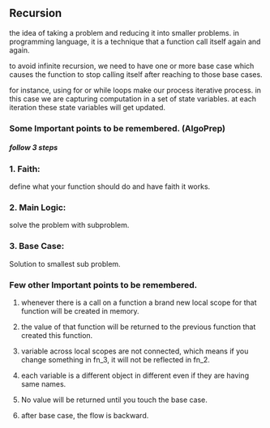 ## Recursion

the idea of taking a problem and reducing it into smaller problems.
in programming language, it is a technique that a function call itself again and again.

to avoid infinite recursion, we need to have one or more base case which causes the function to stop calling itself after reaching to those base cases.

for instance, using for or while loops make our process iterative process. in this case we are capturing computation in a set of state variables.
at each iteration these state variables will get updated.

### Some Important points to be remembered. (AlgoPrep)

##### follow 3 steps

### 1. Faith:

define what your function should do and have faith it works.

### 2. Main Logic:

solve the problem with subproblem.

### 3. Base Case:

Solution to smallest sub problem.

### Few other Important points to be remembered.

1. whenever there is a call on a function a brand new local scope for that function will be created in memory.

2. the value of that function will be returned to the previous function that created this function.

3. variable across local scopes are not connected, which means if you change something in fn_3, it will not be reflected in fn_2.
4. each variable is a different object in different even if they are having same names.
5. No value will be returned until you touch the base case.

6. after base case, the flow is backward.
